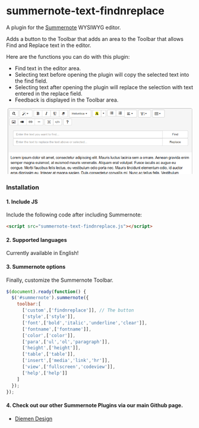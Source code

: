 # summernote-text-findnreplace
A plugin for the [Summernote](https://github.com/summernote/summernote/) WYSIWYG editor.

Adds a button to the Toolbar that adds an area to the Toolbar that allows Find and Replace text in the editor.

Here are the functions you can do with this plugin:
- Find text in the editor area.
- Selecting text before opening the plugin will copy the selected text into the find field.
- Selecting text after opening the plugin will replace the selection with text entered in the replace field.
- Feedback is displayed in the Toolbar area.

![summernote-text-findnreplace](summernote-text-findnreplace.png)

### Installation

#### 1. Include JS

Include the following code after including Summernote:

```html
<script src="summernote-text-findnreplace.js"></script>
```

#### 2. Supported languages
Currently available in English!

#### 3. Summernote options
Finally, customize the Summernote Toolbar.

```javascript
$(document).ready(function() {
  $('#summernote').summernote({
    toolbar:[
      ['custom',['findnreplace']], // The button
      ['style',['style']],
      ['font',['bold','italic','underline','clear']],
      ['fontname',['fontname']],
      ['color',['color']],
      ['para',['ul','ol','paragraph']],
      ['height',['height']],
      ['table',['table']],
      ['insert',['media','link','hr']],
      ['view',['fullscreen','codeview']],
      ['help',['help']]
    ]
  });
});
```

#### 4. Check out our other Summernote Plugins via our main Github page.
- [Diemen Design](https://github.com/DiemenDesign/)
